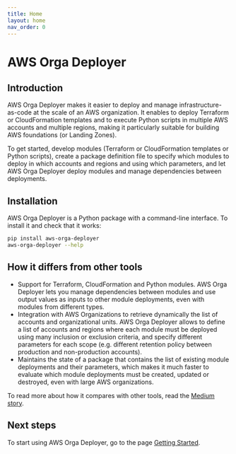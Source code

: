 ```yaml
---
title: Home
layout: home
nav_order: 0
---
```


# AWS Orga Deployer

## Introduction

AWS Orga Deployer makes it easier to deploy and manage infrastructure-as-code at the scale of an AWS organization. It enables to deploy Terraform or CloudFormation templates and to execute Python scripts in multiple AWS accounts and multiple regions, making it particularly suitable for building AWS foundations (or Landing Zones).

To get started, develop modules (Terraform or CloudFormation templates or Python scripts), create a package definition file to specify which modules to deploy in which accounts and regions and using which parameters, and let AWS Orga Deployer deploy modules and manage dependencies between deployments.

## Installation

AWS Orga Deployer is a Python package with a command-line interface. To install it and check that it works:

```bash
pip install aws-orga-deployer
aws-orga-deployer --help
```

## How it differs from other tools

* Support for Terraform, CloudFormation and Python modules. AWS Orga Deployer lets you manage dependencies between modules and use output values as inputs to other module deployments, even with modules from different types.
* Integration with AWS Organizations to retrieve dynamically the list of accounts and organizational units. AWS Orga Deployer allows to define a list of accounts and regions where each module must be deployed using many inclusion or exclusion criteria, and specify different parameters for each scope (e.g. different retention policy between production and non-production accounts).
* Maintains the state of a package that contains the list of existing module deployments and their parameters, which makes it much faster to evaluate which module deployments must be created, updated or destroyed, even with large AWS organizations.

To read more about how it compares with other tools, read the [Medium story](https://medium.com/@malavaln/9ed609c1cb25).

## Next steps

To start using AWS Orga Deployer, go to the page [Getting Started](getting-started.html).
